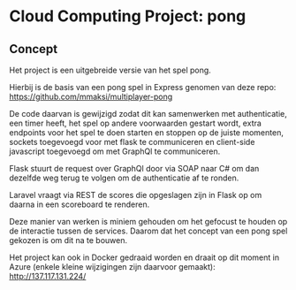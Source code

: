 # Cloud Computing Project: pong

## Concept
Het project is een uitgebreide versie van het spel pong.


Hierbij is de basis van een pong spel in Express genomen van deze repo: https://github.com/mmaksi/multiplayer-pong


De code daarvan is gewijzigd zodat dit kan samenwerken met authenticatie, een timer heeft, het spel op andere voorwaarden gestart wordt, 
extra endpoints voor het spel te doen starten en stoppen op de juiste momenten, 
sockets toegevoegd voor met flask te communiceren en client-side javascript toegevoegd om met GraphQl te communiceren.


Flask stuurt de request over GraphQl door via SOAP naar C# om dan dezelfde weg terug te volgen om de authenticatie af te ronden.


Laravel vraagt via REST de scores die opgeslagen zijn in Flask op om daarna in een scoreboard te renderen.


Deze manier van werken is miniem gehouden om het gefocust te houden op de interactie tussen de services. 
Daarom dat het concept van een pong spel gekozen is om dit na te bouwen.


Het project kan ook in Docker gedraaid worden en draait op dit moment in Azure (enkele kleine wijzigingen zijn daarvoor gemaakt): http://137.117.131.224/
